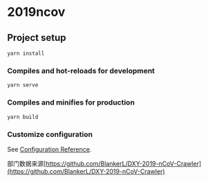 # 2019ncov

## Project setup
```
yarn install
```

### Compiles and hot-reloads for development
```
yarn serve
```

### Compiles and minifies for production
```
yarn build
```

### Customize configuration
See [Configuration Reference](https://cli.vuejs.org/config/).




部门数据来源[https://github.com/BlankerL/DXY-2019-nCoV-Crawler](https://github.com/BlankerL/DXY-2019-nCoV-Crawler)
